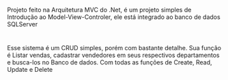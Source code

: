 Projeto feito na Arquitetura MVC do .Net, é um projeto simples de Introdução ao Model-View-Controler, ele está integrado ao banco de dados SQLServer

#

Esse sistema é um CRUD simples, porém com bastante detalhe. Sua função é Listar vendas, cadastrar vendedores em seus respectivos departamentos e busca-los no Banco de dados. Com todas as funções de Create, Read, Update e Delete

# 

